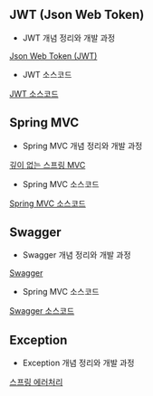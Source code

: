 ## JWT (Json Web Token)

- JWT 개념 정리와 개발 과정

[Json Web Token (JWT)](https://www.notion.so/Json-Web-Token-JWT-2de38701819e4a509a357ba7e25a537a?pvs=21) 

- JWT 소스코드

[JWT 소스코드](https://github.com/SUNMI-KIM/spring-study/tree/main/jwt)


## Spring MVC

- Spring MVC 개념 정리와 개발 과정

[깊이 없는 스프링 MVC](https://www.notion.so/MVC-aea9a08037554c22849d170a2063a316?pvs=21) 

- Spring MVC 소스코드

[Spring MVC 소스코드](https://github.com/SUNMI-KIM/spring-study/tree/main/springmvc)


## Swagger

- Swagger 개념 정리와 개발 과정

[Swagger](https://www.notion.so/Swagger-ba2d82fa616d4fe4b334f94fc1902f70?pvs=21) 

- Spring MVC 소스코드

[Swagger 소스코드](https://github.com/SUNMI-KIM/spring-study/tree/main/springmvc)


## Exception

- Exception 개념 정리와 개발 과정

[스프링 에러처리](https://www.notion.so/9f64017ecd364ca2a1729ed7d88e67b6?pvs=21)
